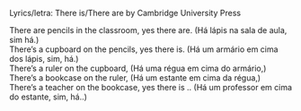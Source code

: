 Lyrics/letra: There is/There are by Cambridge University Press  

There are pencils in the classroom, yes there are. (Há lápis na sala de aula, sim há.)  
There’s a cupboard on the pencils, yes there is. (Há um armário em cima dos lápis, sim, há.)  
There’s a ruler on the cupboard, (Há uma régua em cima do armário,)  
There’s a bookcase on the ruler, (Há um estante em cima da régua,)  
There’s a teacher on the bookcase, yes there is .. (Há um professor em cima do estante, sim, há..)  
